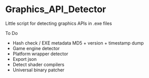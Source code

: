 # Graphics_API_Detector
Little script for detecting graphics APIs in .exe files


To Do
- Hash check / EXE metadata	MD5 + version + timestamp dump
- Game engine detector
- Platform wrapper detector
- Export json
- Detect shader compilers
- Universal binary patcher
